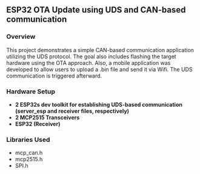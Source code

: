 ## ESP32 OTA Update using UDS and CAN-based communication

### Overview
This project demonstrates a simple CAN-based communication application utilizing the UDS protocol. The goal also includes flashing the target hardware using the OTA approach. Also, a mobile application was developed to allow users to upload a .bin file and send it via Wifi. The UDS communication is triggered afterward. 

### Hardware Setup
- **2 ESP32s dev toolkit for establishing UDS-based communication (server_esp and receiver files, respectively)**
- **2 MCP2515 Transceivers**
- **ESP32 (Receiver)**

### Libraries Used
- mcp_can.h
- mcp2515.h
- SPI.h
